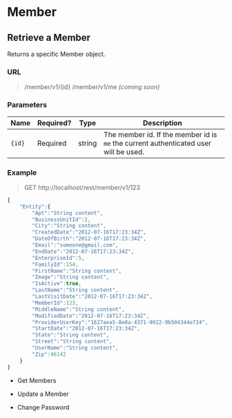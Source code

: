 # Member 

## Retrieve a Member

Returns a specific Member object.

### URL
> /member/v1/{id}
> /member/v1/me _(coming soon)_

### Parameters

<table>
    <thead>
        <tr>
            <th>Name</th>
            <th>Required?</th>
            <th>Type</th>
            <th>Description</th>
        </tr>
    </thead>
    <tbody>
        <tr>
            <td><code>{id}</code></td>
            <td>Required</td>
            <td>string</td>
            <td>The member id. If the member id is <code>me</code> the current authenticated user will be used.</td>
        </tr>
    </tbody>
</table>

### Example

> GET http://localhost/rest/member/v1/123
```js
{
	"Entity":{
		"Apt":"String content",
		"BusinessUnitId":2,		
		"City":"String content",
		"CreatedDate":"2012-07-16T17:23:34Z",
		"DateOfBirth":"2012-07-16T17:23:34Z",
		"Email":"someone@gmail.com",
		"EndDate":"2012-07-16T17:23:34Z",
		"EnterpriseId":5,
		"FamilyId":154,
		"FirstName":"String content",
		"Image":"String content",
		"IsActive":true,
		"LastName":"String content",
		"LastVisitDate":"2012-07-16T17:23:34Z",
		"MemberId":123,
		"MiddleName":"String content",
		"ModifiedDate":"2012-07-16T17:23:34Z",
		"ProviderUserKey":"1627aea5-8e0a-4371-9022-9b504344e724",
		"StartDate":"2012-07-16T17:23:34Z",
		"State":"String content",
		"Street":"String content",
		"UserName":"String content",
		"Zip":46142
	}
}
```

* Get Members

* Update a Member

* Change Password
